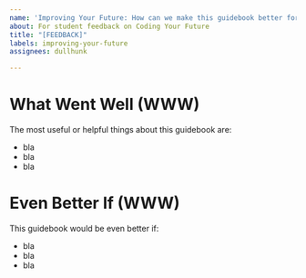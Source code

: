 ```yaml
---
name: 'Improving Your Future: How can we make this guidebook better for you and other students?'
about: For student feedback on Coding Your Future
title: "[FEEDBACK]"
labels: improving-your-future
assignees: dullhunk

---
```


# What Went Well (WWW)

The most useful or helpful things about this guidebook are: 

* bla
* bla
* bla

# Even Better If (WWW)

This guidebook would be even better if:

* bla
* bla
* bla
